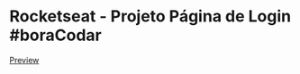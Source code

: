 # Rocketseat - Projeto Página de Login #boraCodar
[Preview](https://jehankheller.github.io/Rocketseat_boraCodar-Pagina-de-Login/)
